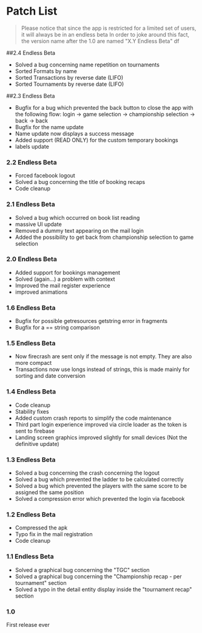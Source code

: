 # Patch List

> Please notice that since the app is restricted for a limited set of users, it will always be in an endless beta
> In order to joke around this fact, the version name after the 1.0 are named "X.Y Endless Beta"
df

##2.4 Endless Beta
- Solved a bug concerning name repetition on tournaments
- Sorted Formats by name
- Sorted Transactions by reverse date (LIFO)
- Sorted Tournaments by reverse date (LIFO)

##2.3 Endless Beta
- Bugfix for a bug which prevented the back button to close the app with the following flow: login -> game selection -> championship selection -> back -> back
- Bugfix for the name update
- Name update now displays a success message
- Added support (READ ONLY) for the custom temporary bookings
- labels update

### 2.2 Endless Beta
- Forced facebook logout
- Solved a bug concerning the title of booking recaps
- Code cleanup

### 2.1 Endless Beta
- Solved a bug which occurred on book list reading
- massive UI update
- Removed a dummy text appearing on the mail login
- Added the possibility to get back from championship selection to game selection

### 2.0 Endless Beta
- Added support for bookings management
- Solved (again...) a problem with context
- Improved the mail register experience
- improved animations

### 1.6 Endless Beta
- Bugfix for possible getresources getstring error in fragments
- Bugfix for a == string comparison

### 1.5 Endless Beta
- Now firecrash are sent only if the message is not empty. They are also more compact
- Transactions now use longs instead of strings, this is made mainly for sorting and date conversion

### 1.4 Endless Beta
- Code cleanup
- Stability fixes
- Added custom crash reports to simplify the code maintenance
- Third part login experience improved via circle loader as the token is sent to firebase
- Landing screen graphics improved slightly for small devices (Not the definitive update)

### 1.3 Endless Beta
 - Solved a bug concerning the crash concerning the logout
 - Solved a bug which prevented the ladder to be calculated correctly
 - Solved a bug which prevented the players with the same score to be assigned the same position
 - Solved a compression error which prevented the login via facebook

### 1.2 Endless Beta
- Compressed the apk
- Typo fix in the mail registration
- Code cleanup

### 1.1 Endless Beta
- Solved a graphical bug concerning the "TGC" section
- Solved a graphical bug concerning the "Championship recap - per tournament" section
- Solved a typo in the detail entity display inside the "tournament recap" section

### 1.0
First release ever
